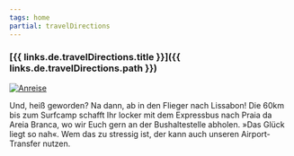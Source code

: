 ```yaml
---
tags: home
partial: travelDirections
---
```


### [{{ links.de.travelDirections.title }}]({{ links.de.travelDirections.path }})

<div class="decoration-icon-frame">
  <a href="{{ links.de.travelDirections.path }}">
    <img src="/_assets/icons/fa/bolt-solid.svg" alt="Anreise" class="decoration-icon"/>
  </a>
</div>

Und, heiß geworden? Na dann, ab in den Flieger nach Lissabon! Die 60km bis zum Surfcamp schafft Ihr locker mit dem Expressbus nach Praia da Areia Branca, wo wir Euch gern an der Bushaltestelle abholen. »Das Glück liegt so nah«. Wem das zu stressig ist, der kann auch unseren Airport-Transfer nutzen.
